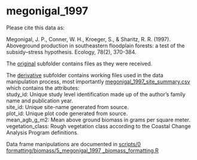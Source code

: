 # megonigal_1997

Please cite this data as:  

Megonigal, J. P., Conner, W. H., Kroeger, S., & Sharitz, R. R. (1997). Aboveground production in southeastern floodplain forests: a test of the subsidy–stress hypothesis. Ecology, 78(2), 370-384.  

The [original](https://github.com/Smithsonian/Coastal-Wetland-NGGI-Sensitivity-Analysis/tree/master/data/Biomass/megonigal_1997/original) subfolder contains files as they were received.  

The [derivative](https://github.com/Smithsonian/Coastal-Wetland-NGGI-Sensitivity-Analysis/tree/master/data/Biomass/megonigal_1997/derivative) subfolder contains working files used in the data manipulation process, most importantly [megonigal_1997_site_summary.csv](https://github.com/Smithsonian/Coastal-Wetland-NGGI-Sensitivity-Analysis/blob/master/data/Biomass/megonigal_1997/derivative/megonigal_1997_site_summary.csv) which contains the attributes:  
study_id: Unique study level identification made up of the author’s family name and publication year.  
site_id: Unique site-name generated from source.  
plot_id: Unique plot code generated from source.  
mean_agb_g_m2: Mean above ground biomass in grams per square meter.  
vegetation_class: Rough vegetation class according to the Coastal Change Analysis Program definitions.  

Data frame manipulations are documented in [scripts/0 formatting/biomass/5_megonigal_1997 _biomass_formatting.R](https://github.com/Smithsonian/Coastal-Wetland-NGGI-Sensitivity-Analysis/blob/master/scripts/0%20formatting/biomass/5_megonigal_1997_biomass_formatting.R)
